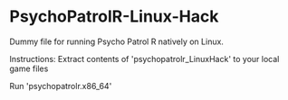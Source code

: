 # PsychoPatrolR-Linux-Hack
Dummy file for running Psycho Patrol R natively on Linux.

Instructions:
Extract contents of 'psychopatrolr_LinuxHack' to your local game files

Run 'psychopatrolr.x86_64'
